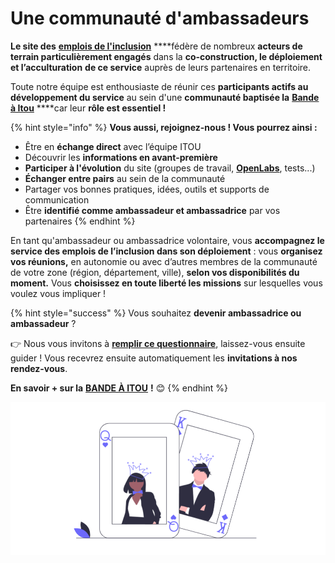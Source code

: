 # Une communauté d'ambassadeurs

**Le site des** [**emplois de l'inclusion**](https://emplois.inclusion.beta.gouv.fr/) ****fédère de nombreux **acteurs de terrain particulièrement engagés** dans la **co-construction, le déploiement et l’acculturation** **de ce service** auprès de leurs partenaires en territoire.

Toute notre équipe est enthousiaste de réunir ces **participants actifs au développement du service** au sein d'une **communauté baptisée la** [**Bande à Itou**](../la-bande-a-itou.md) ****car leur **rôle est essentiel !**

{% hint style="info" %}
**Vous aussi, rejoignez-nous ! Vous pourrez ainsi  :**

* Être en **échange direct** avec l’équipe ITOU 
* Découvrir les **informations en avant-première**
* **Participer à l'évolution** du site \(groupes de travail, [**OpenLabs**](participer-a-la-plateforme-de-linclusion.md#les-openlab-sont-ouverts-a-tous), tests...\)
* **Échanger entre pairs** au sein de la communauté
* Partager vos bonnes pratiques, idées, outils et supports de communication
* Être **identifié comme ambassadeur et ambassadrice** par vos partenaires
{% endhint %}

En tant qu'ambassadeur ou ambassadrice volontaire, vous **accompagnez le service des emplois de l’inclusion dans son déploiement** : vous **organisez vos réunions,** en autonomie ou avec d’autres membres de la communauté de votre zone \(région, département, ville\), **selon vos disponibilités du moment.** Vous **choisissez en toute liberté les missions** sur lesquelles vous voulez vous impliquer !

{% hint style="success" %}
Vous souhaitez **devenir ambassadrice ou ambassadeur** ? 

👉 Nous vous invitons à [**remplir ce questionnaire**](https://docs.google.com/forms/d/e/1FAIpQLSdMqvNwnXX8CZ-LJuFl5MU4sYM-v-QLOXZJT87BNJZC9rF0rQ/viewform), laissez-vous ensuite guider ! Vous recevrez ensuite automatiquement les **invitations à nos rendez-vous**.

**En savoir + sur la** [**BANDE À ITOU**](../la-bande-a-itou.md) **!** 😊 
{% endhint %}

![](../.gitbook/assets/capture-de-cran-2020-07-02-a-15.34.53.png)

